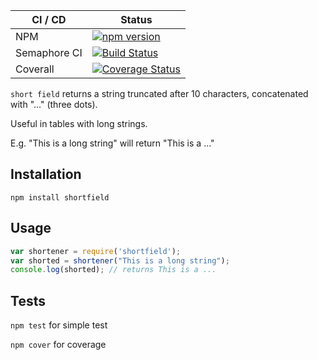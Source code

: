 | CI / CD | Status |
| ------- | ------ |
| NPM | [![npm version](https://badge.fury.io/js/shortfield.svg)](https://badge.fury.io/js/shortfield) |
| Semaphore CI | [![Build Status](https://sineverba.semaphoreci.com/badges/npm-pkg-shortfield/branches/master.svg)](https://sineverba.semaphoreci.com/projects/npm-pkg-shortfield) |
| Coverall | [![Coverage Status](https://coveralls.io/repos/github/sineverba/npm-pkg-shortfield/badge.svg?branch=master)](https://coveralls.io/github/sineverba/npm-pkg-shortfield?branch=master) |

`short field` returns a string truncated after 10 characters, concatenated with "..." (three dots).

Useful in tables with long strings.

E.g. "This is a long string" will return "This is a ..."

## Installation
`npm install shortfield`

## Usage

```js
var shortener = require('shortfield');
var shorted = shortener("This is a long string");
console.log(shorted); // returns This is a ...
```

## Tests

`npm test` for simple test

`npm cover` for coverage